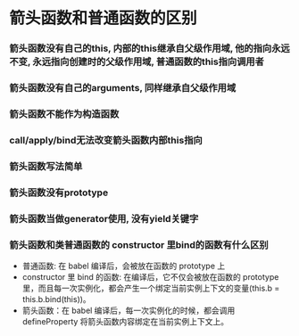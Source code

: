 # 箭头函数和普通函数的区别

### 箭头函数没有自己的this, 内部的this继承自父级作用域, 他的指向永远不变, 永远指向创建时的父级作用域, 普通函数的this指向调用者
### 箭头函数没有自己的arguments, 同样继承自父级作用域
### 箭头函数不能作为构造函数
### call/apply/bind无法改变箭头函数内部this指向
### 箭头函数写法简单
### 箭头函数没有prototype
### 箭头函数当做generator使用, 没有yield关键字

### 箭头函数和类普通函数的 constructor 里bind的函数有什么区别

+ 普通函数: 在 babel 编译后，会被放在函数的 prototype 上
+ constructor 里 bind 的函数: 在编译后，它不仅会被放在函数的 prototype 里，而且每一次实例化，都会产生一个绑定当前实例上下文的变量(this.b = this.b.bind(this))。
+ 箭头函数：在 babel 编译后，每一次实例化的时候，都会调用 defineProperty 将箭头函数内容绑定在当前实例上下文上。